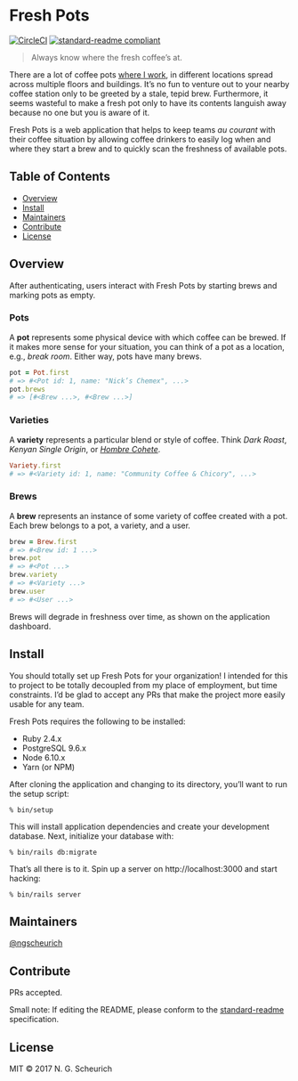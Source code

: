 # Fresh Pots

[![CircleCI](https://img.shields.io/circleci/token/51e5f2f8960c15238f155521f40ad1d9d9808ca5/project/ngscheurich/fresh_pots/master.svg?style=flat-square)](https://circleci.com/gh/ngscheurich/fresh_pots)
[![standard-readme compliant](https://img.shields.io/badge/standard--readme-OK-green.svg?style=flat-square)](https://github.com/RichardLitt/standard-readme)

> Always know where the fresh coffee’s at.

There are a lot of coffee pots [where I work](http://theadvocate.com), in
different locations spread across multiple floors and buildings. It’s no fun to
venture out to your nearby coffee station only to be greeted by a stale, tepid
brew. Furthermore, it seems wasteful to make a fresh pot only to have
its contents languish away because no one but you is aware of it.

Fresh Pots is a web application that helps to keep teams *au courant* with
their coffee situation by allowing coffee drinkers to easily log when and where
they start a brew and to quickly scan the freshness of available pots.

## Table of Contents

* [Overview](#overview)
* [Install](#install)
* [Maintainers](#maintainers)
* [Contribute](#contribute)
* [License](#license)

## Overview

After authenticating, users interact with Fresh Pots by starting brews and marking pots
as empty.

### Pots

A **pot** represents some physical device with which coffee can be brewed. If it makes
more sense for your situation, you can think of a pot as a location, e.g., *break room*.
Either way, pots have many brews.

```ruby
pot = Pot.first
# => #<Pot id: 1, name: "Nick’s Chemex", ...>
pot.brews
# => [#<Brew ...>, #<Brew ...>]
```

### Varieties

A **variety** represents a particular blend or style of coffee. Think *Dark Roast*,
*Kenyan Single Origin*, or
[*Hombre Cohete*](https://cafeciteaux.com/product/hombre-cohete-rocket-man/).

```ruby
Variety.first
# => #<Variety id: 1, name: "Community Coffee & Chicory", ...>
```

### Brews

A **brew** represents an instance of some variety of coffee created with a pot. Each brew
belongs to a pot, a variety, and a user.

```ruby
brew = Brew.first
# => #<Brew id: 1 ...>
brew.pot
# => #<Pot ...>
brew.variety
# => #<Variety ...>
brew.user
# => #<User ...>
```

Brews will degrade in freshness over time, as shown on the application dashboard.

## Install

You should totally set up Fresh Pots for your organization! I intended for this to project
to be totally decoupled from my place of employment, but time constraints. I’d be glad to
accept any PRs that make the project more easily usable for any team.

Fresh Pots requires the following to be installed:

* Ruby 2.4.x
* PostgreSQL 9.6.x
* Node 6.10.x
* Yarn (or NPM)

After cloning the application and changing to its directory, you’ll want to run
the setup script:

```
% bin/setup
```

This will install application dependencies and create your development
database. Next, initialize your database with:

```
% bin/rails db:migrate
```

That’s all there is to it. Spin up a server on http://localhost:3000 and start
hacking:

```
% bin/rails server
```

## Maintainers

[@ngscheurich](https://github.com/ngscheurich)

## Contribute

PRs accepted.

Small note: If editing the README, please conform to the
[standard-readme](https://github.com/RichardLitt/standard-readme)
specification.

## License

MIT © 2017 N. G. Scheurich
